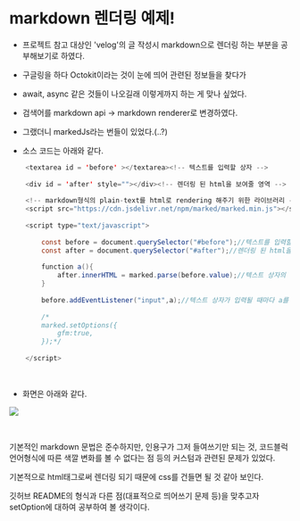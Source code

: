# markdown 렌더링 예제!

- 프로젝트 참고 대상인 'velog'의 글 작성시 markdown으로 렌더링 하는 부분을 공부해보기로 하였다.

- 구글링을 하다 Octokit이라는 것이 눈에 띄어 관련된 정보들을 찾다가

- await, async 같은 것들이 나오길래 이렇게까지 하는 게 맞나 싶었다.

- 검색어를 markdown api -> markdown renderer로 변경하였다.

- 그랬더니 markedJs라는 번들이 있었다.(..?)

- 소스 코드는 아래와 같다.

```java
	<textarea id = 'before' ></textarea><!-- 텍스트를 입력할 상자 -->
	
	<div id = 'after' style=""></div><!-- 렌더링 된 html을 보여줄 영역 -->
	
	<!-- markdown형식의 plain-text를 html로 rendering 해주기 위한 라이브러리 -->
	<script src="https://cdn.jsdelivr.net/npm/marked/marked.min.js"></script>
	
	<script type="text/javascript">
	
		const before = document.querySelector("#before");//텍스트를 입력할 상자
		const after = document.querySelector("#after");//렌더링 된 html을 보여줄 영역
		
		function a(){
			after.innerHTML = marked.parse(before.value);//텍스트 상자의 내용을 parse하여 html을 구성한다.
		}
		
		before.addEventListener("input",a);//텍스트 상자가 입력될 때마다 a를 실행한다.
		
		/*
		marked.setOptions({
			gfm:true,
		});*/
		
	</script>
```

<br/>

- 화면은 아래와 같다.

![](https://images.velog.io/images/sonchanwoo/post/3a5dde9a-8971-47f8-9d30-bc50442e0fcd/image.png)

<br/>

   기본적인 markdown 문법은 준수하지만, 인용구가 그저 들여쓰기만 되는 것, 코드블럭 언어형식에 따른 색깔 변화를 볼 수 없다는 점 등의 커스텀과 관련된 문제가 있었다.

   기본적으로 html태그로써 렌더링 되기 때문에 css를 건들면 될 것 같아 보인다.

   깃허브 README의 형식과 다른 점(대표적으로 띄어쓰기 문제 등)을 맞추고자 setOption에 대하여 공부하여 볼 생각이다.

<br/>